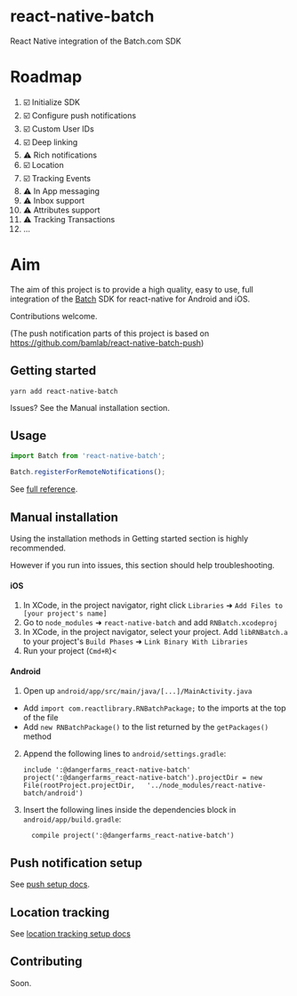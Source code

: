 # react-native-batch
React Native integration of the Batch.com SDK

# Roadmap
1. :ballot_box_with_check: Initialize SDK 
1. :ballot_box_with_check: Configure push notifications 
1. :ballot_box_with_check: Custom User IDs
1. :ballot_box_with_check: Deep linking
1. :warning: Rich notifications 
1. :ballot_box_with_check: Location
1. :ballot_box_with_check: Tracking Events
1. :warning: In App messaging
1. :warning: Inbox support
1. :warning: Attributes support 
1. :warning: Tracking Transactions 
1. ...

# Aim
The aim of this project is to provide a high quality, easy to use, full integration of the [Batch](https://batch.com/) SDK for react-native for Android and iOS.

Contributions welcome.

(The push notification parts of this project is based on https://github.com/bamlab/react-native-batch-push)

## Getting started

`yarn add react-native-batch`

Issues? See the Manual installation section.

## Usage
```javascript
import Batch from 'react-native-batch';

Batch.registerForRemoteNotifications();
```

See [full reference](https://github.com/dangerfarms/react-native-batch/docs/reference.md).

## Manual installation

Using the installation methods in Getting started section is highly recommended. 

However if you run into issues, this section should help troubleshooting.


#### iOS

1. In XCode, in the project navigator, right click `Libraries` ➜ `Add Files to [your project's name]`
2. Go to `node_modules` ➜ `react-native-batch` and add `RNBatch.xcodeproj`
3. In XCode, in the project navigator, select your project. Add `libRNBatch.a` to your project's `Build Phases` ➜ `Link Binary With Libraries`
4. Run your project (`Cmd+R`)<

#### Android

1. Open up `android/app/src/main/java/[...]/MainActivity.java`
  - Add `import com.reactlibrary.RNBatchPackage;` to the imports at the top of the file
  - Add `new RNBatchPackage()` to the list returned by the `getPackages()` method
2. Append the following lines to `android/settings.gradle`:
  	```
  	include ':@dangerfarms_react-native-batch'
  	project(':@dangerfarms_react-native-batch').projectDir = new File(rootProject.projectDir, 	'../node_modules/react-native-batch/android')
  	```
3. Insert the following lines inside the dependencies block in `android/app/build.gradle`:
  	```
      compile project(':@dangerfarms_react-native-batch')
  	```

## Push notification setup 

See [push setup docs](https://github.com/dangerfarms/react-native-batch/docs/push-setup.md).

## Location tracking

See [location tracking setup docs](https://github.com/dangerfarms/react-native-batch/docs/location-tracking.md)

## Contributing

Soon.

